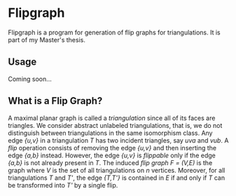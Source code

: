 # Flipgraph

Flipgraph is a program for generation of flip graphs for triangulations. It is part of my Master's thesis.

## Usage

Coming soon...

## What is a Flip Graph?

A maximal planar graph is called a *triangulation* since all of its faces are triangles.
We consider abstract unlabeled triangulations, that is, we do not distinguish between triangulations in the same isomorphism class.
Any edge *{u,v}* in a triangulation *T* has two incident triangles, say *uva* and *vub*.
A *flip* operation consists of removing the edge *{u,v}* and then inserting the edge *{a,b}* instead.
However, the edge *{u,v}* is *flippable* only if the edge *{a,b}* is not already present in *T*.
The induced *flip graph* *F = (V,E)* is the graph where *V* is the set of all triangulations on *n* vertices.
Moreover, for all triangulations *T* and *T'*, the edge *{T,T'}* is contained in *E* if and only if *T* can be transformed into *T'* by a single flip.
